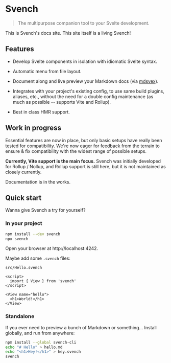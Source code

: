 # Svench

> The multipurpose companion tool to your Svelte development.

This is Svench's docs site. This site itself is a living Svench!

## Features

- Develop Svelte components in isolation with idiomatic Svelte syntax.

- Automatic menu from file layout.

- Document along and live preview your Markdown docs (via [mdsvex](https://mdsvex.com/)).

- Integrates with your project's existing config, to use same build plugins, aliases, etc., without the need for a double config maintenance (as much as possible -- supports Vite and Rollup).

- Best in class HMR support.

## Work in progress

Essential features are now in place, but only basic setups have really been tested for compatibility. We're now eager for feedback from the terrain to ensure & fix compatibility with the widest range of possible setups.

**Currently, Vite support is the main focus.** Svench was initially developed for Rollup / Nollup, and Rollup support is still here, but it is not maintained as closely currently.

Documentation is in the works.

## Quick start

Wanna give Svench a try for yourself?

### In your project

```bash
npm install --dev svench
npx svench
```

Open your browser at http://localhost:4242.

Maybe add some `.svench` files:

`src/Hello.svench`

```svelte
<script>
  import { View } from 'svench'
</script>

<View name="hello">
  <h1>World!</h1>
</View>
```

### Standalone

If you ever need to preview a bunch of Markdown or something... Install globally, and run from anywhere:

```bash
npm install --global svench-cli
echo "# Hello" > hello.md
echo "<h1>Hey!</h1>" > hey.svench
svench
```
